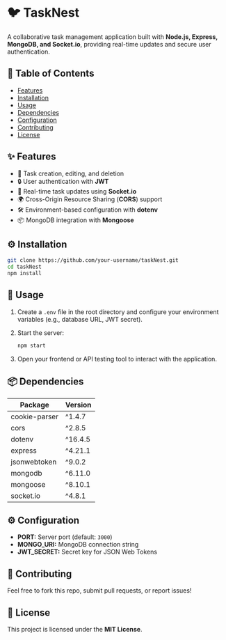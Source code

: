 # 🐦 TaskNest  

A collaborative task management application built with **Node.js, Express, MongoDB, and Socket.io**, providing real-time updates and secure user authentication.  

## 📑 Table of Contents  

- [Features](#-features)  
- [Installation](#-installation)  
- [Usage](#-usage)  
- [Dependencies](#-dependencies)  
- [Configuration](#-configuration)  
- [Contributing](#-contributing)  
- [License](#-license)  

## ✨ Features  

- 📝 Task creation, editing, and deletion  
- 🔒 User authentication with **JWT**  
- 🔄 Real-time task updates using **Socket.io**  
- 🌍 Cross-Origin Resource Sharing (**CORS**) support  
- 🛠 Environment-based configuration with **dotenv**  
- 📦 MongoDB integration with **Mongoose**  

## ⚙ Installation  

```sh
git clone https://github.com/your-username/taskNest.git
cd taskNest
npm install
```

## 🚀 Usage  

1. Create a `.env` file in the root directory and configure your environment variables (e.g., database URL, JWT secret).  
2. Start the server:  

   ```sh
   npm start
   ```

3. Open your frontend or API testing tool to interact with the application.  

## 📦 Dependencies  

| Package        | Version  |
|---------------|----------|
| cookie-parser | ^1.4.7   |
| cors          | ^2.8.5   |
| dotenv        | ^16.4.5  |
| express       | ^4.21.1  |
| jsonwebtoken  | ^9.0.2   |
| mongodb       | ^6.11.0  |
| mongoose      | ^8.10.1  |
| socket.io     | ^4.8.1   |

## ⚙ Configuration  

- **PORT:** Server port (default: `3000`)  
- **MONGO_URI:** MongoDB connection string  
- **JWT_SECRET:** Secret key for JSON Web Tokens  

## 🤝 Contributing  

Feel free to fork this repo, submit pull requests, or report issues!  

## 📜 License  

This project is licensed under the **MIT License**.  
